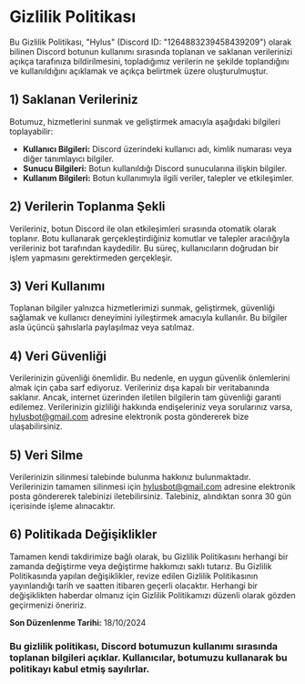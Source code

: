 # Gizlilik Politikası

Bu Gizlilik Politikası, "Hylus" (Discord ID: "1264883239458439209") olarak bilinen Discord botunun kullanımı sırasında toplanan ve saklanan verilerinizi açıkça tarafınıza bildirilmesini, topladığımız verilerin ne şekilde toplandığını ve kullanıldığını açıklamak ve açıkça belirtmek üzere oluşturulmuştur.

## 1) Saklanan Verileriniz
Botumuz, hizmetlerini sunmak ve geliştirmek amacıyla aşağıdaki bilgileri toplayabilir:
- **Kullanıcı Bilgileri:** Discord üzerindeki kullanıcı adı, kimlik numarası veya diğer tanımlayıcı bilgiler.
- **Sunucu Bilgileri:** Botun kullanıldığı Discord sunucularına ilişkin bilgiler.
- **Kullanım Bilgileri:** Botun kullanımıyla ilgili veriler, talepler ve etkileşimler.

## 2) Verilerin Toplanma Şekli
Verileriniz, botun Discord ile olan etkileşimleri sırasında otomatik olarak toplanır. Botu kullanarak gerçekleştirdiğiniz komutlar ve talepler aracılığıyla verileriniz bot tarafından kaydedilir. Bu süreç, kullanıcıların doğrudan bir işlem yapmasını gerektirmeden gerçekleşir.

## 3) Veri Kullanımı
Toplanan bilgiler yalnızca hizmetlerimizi sunmak, geliştirmek, güvenliği sağlamak ve kullanıcı deneyimini iyileştirmek amacıyla kullanılır. Bu bilgiler asla üçüncü şahıslarla paylaşılmaz veya satılmaz.

## 4) Veri Güvenliği
Verilerinizin güvenliği önemlidir. Bu nedenle, en uygun güvenlik önlemlerini almak için çaba sarf ediyoruz. Verileriniz dışa kapalı bir veritabanında saklanır. Ancak, internet üzerinden iletilen bilgilerin tam güvenliği garanti edilemez. Verilerinizin gizliliği hakkında endişeleriniz veya sorularınız varsa, hylusbot@gmail.com adresine elektronik posta göndererek bize ulaşabilirsiniz.

## 5) Veri Silme
Verilerinizin silinmesi talebinde bulunma hakkınız bulunmaktadır. Verilerinizin tamamen silinmesi için hylusbot@gmail.com adresine elektronik posta göndererek talebinizi iletebilirsiniz. Talebiniz, alındıktan sonra 30 gün içerisinde işleme alınacaktır.

## 6) Politikada Değişiklikler
Tamamen kendi takdirimize bağlı olarak, bu Gizlilik Politikasını herhangi bir zamanda değiştirme veya değiştirme hakkımızı saklı tutarız. Bu Gizlilik Politikasında yapılan değişiklikler, revize edilen Gizlilik Politikasının yayınlandığı tarih ve saatten itibaren geçerli olacaktır. Herhangi bir değişiklikten haberdar olmanız için Gizlilik Politikamızı düzenli olarak gözden geçirmenizi öneririz.

**Son Düzenlenme Tarihi:** 18/10/2024

### Bu gizlilik politikası, Discord botumuzun kullanımı sırasında toplanan bilgileri açıklar. Kullanıcılar, botumuzu kullanarak bu politikayı kabul etmiş sayılırlar.
